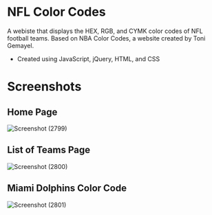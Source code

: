 
#  NFL Color Codes

A webiste that displays the HEX, RGB, and CYMK color codes of NFL football teams. Based on NBA Color Codes, a website created by Toni Gemayel.
- Created using JavaScript, jQuery, HTML, and CSS

# Screenshots

## Home Page
![Screenshot (2799)](https://user-images.githubusercontent.com/86705418/150728470-f8dda5b6-3b86-4169-810d-537a83d578d7.png)
## List of Teams Page
![Screenshot (2800)](https://user-images.githubusercontent.com/86705418/150728474-f1a6aa8b-ff1c-4940-aeeb-aa6e71276e1e.png)
## Miami Dolphins Color Code 
![Screenshot (2801)](https://user-images.githubusercontent.com/86705418/150728478-7d0bb352-cc81-43e8-8262-339b03332cb7.png)
